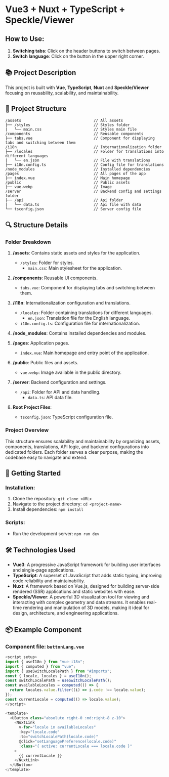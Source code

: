 # Vue3 + Nuxt + TypeScript + Speckle/Viewer

## How to Use:

1. **Switching tabs**: Click on the header buttons to switch between pages.
2. **Switch language**: Click on the button in the upper right corner.

## 📚 Project Description

This project is built with **Vue**, **TypeScript**, **Nuxt** and **Speckle/Viewer** focusing on reusability, scalability, and maintainability.

## 📂 Project Structure

```
/assets                                // All assets
├── /styles                            // Styles folder
|   └── main.css                       // Styles main file
/components                            // Reusable components
├── tabs.vue                           // Component for displaying tabs and switching between them
/i18n                                  // Internationalization folder
├── /locales                           // Folder for translations into different languages
|   └── en.json                        // File with translations
├── i18n.config.ts                     // Config file for translations
/node_modules                          // Installed dependencies
/pages                                 // All pages of the app
├── index.vue                          // Main homepage
/public                                // Public assets
├── vue.webp                           // Image
/server                                // Backend config and settings folder
├── /api                               // Api folder
|   └── data.ts                        // Api file with data
└── tsconfig.json                      // Server config file
```

## 🔍 **Structure Details**

### **Folder Breakdown**

1. **/assets**: Contains static assets and styles for the application.

   - `/styles`: Folder for styles.
     - `main.css`: Main stylesheet for the application.

2. **/components**: Reusable UI components.

   - `tabs.vue`: Component for displaying tabs and switching between them.

3. **/i18n**: Internationalization configuration and translations.

   - `/locales`: Folder containing translations for different languages.
     - `en.json`: Translation file for the English language.
   - `i18n.config.ts`: Configuration file for internationalization.

4. **/node_modules**: Contains installed dependencies and modules.

5. **/pages**: Application pages.

   - `index.vue`: Main homepage and entry point of the application.

6. **/public**: Public files and assets.

   - `vue.webp`: Image available in the public directory.

7. **/server**: Backend configuration and settings.

   - `/api`: Folder for API and data handling.
     - `data.ts`: API data file.

8. **Root Project Files**:
   - `tsconfig.json`: TypeScript configuration file.

### Project Overview

This structure ensures scalability and maintainability by organizing assets, components, translations, API logic, and backend configurations into dedicated folders. Each folder serves a clear purpose, making the codebase easy to navigate and extend.

## 🚀 Getting Started

### Installation:

1. Clone the repository: `git clone <URL>`
2. Navigate to the project directory: `cd <project-name>`
3. Install dependencies: `npm install`

### Scripts:

- Run the development server: `npm run dev`

## 🛠️ Technologies Used

- **Vue3**: A progressive JavaScript framework for building user interfaces and single-page applications.
- **TypeScript**: A superset of JavaScript that adds static typing, improving code reliability and maintainability.
- **Nuxt**: A framework based on Vue.js, designed for building server-side rendered (SSR) applications and static websites with ease.
- **Speckle/Viewer**: A powerful 3D visualization tool for viewing and interacting with complex geometry and data streams. It enables real-time rendering and manipulation of 3D models, making it ideal for design, architecture, and engineering applications.

## 📦 Example Component

### Component file: `buttonLang.vue`

```ts
<script setup>
import { useI18n } from "vue-i18n";
import { computed } from "vue";
import { useSwitchLocalePath } from "#imports";
const { locale, locales } = useI18n();
const switchLocalePath = useSwitchLocalePath();
const availableLocales = computed(() => {
  return locales.value.filter((i) => i.code !== locale.value);
});
const currentLocale = computed(() => locale.value);
</script>

<template>
  <UButton class="absolute right-0 :md:right-8 z-10">
    <NuxtLink
      v-for="locale in availableLocales"
      :key="locale.code"
      :to="switchLocalePath(locale.code)"
      @click="setLanguagePreference(locale.code)"
      :class="{ active: currentLocale === locale.code }"
    >
      {{ currentLocale }}
    </NuxtLink>
  </UButton>
</template>
```
